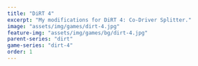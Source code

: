 ```yaml
---
title: "DiRT 4"
excerpt: "My modifications for DiRT 4: Co-Driver Splitter."
image: "assets/img/games/dirt-4.jpg"
feature-img: "assets/img/games/bg/dirt-4.jpg"
parent-series: "dirt"
game-series: "dirt-4"
order: 1
---
```

